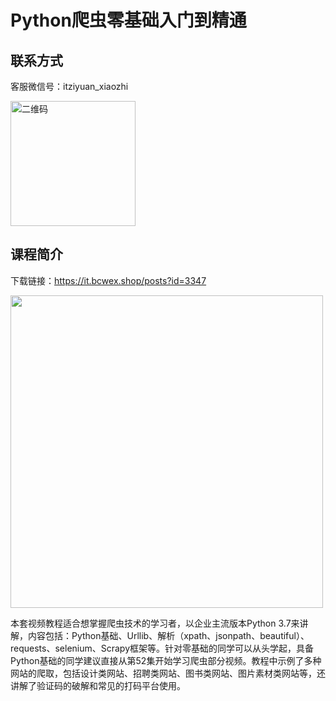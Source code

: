 # Python爬虫零基础入门到精通

## 联系方式

客服微信号：itziyuan_xiaozhi

<img src="https://ziyuanyun.oss-cn-guangzhou.aliyuncs.com/common/20240614073449/666b82192834a.jpg" width="200" height="200" alt="二维码">

## 课程简介

下载链接：https://it.bcwex.shop/posts?id=3347

<img src="https://ziyuanyun.oss-cn-guangzhou.aliyuncs.com/yun/20240515185129/664493b189e6a.jpg" width="500" alt="">

  本套视频教程适合想掌握爬虫技术的学习者，以企业主流版本Python 3.7来讲解，内容包括：Python基础、Urllib、解析（xpath、jsonpath、beautiful）、requests、selenium、Scrapy框架等。针对零基础的同学可以从头学起，具备Python基础的同学建议直接从第52集开始学习爬虫部分视频。教程中示例了多种网站的爬取，包括设计类网站、招聘类网站、图书类网站、图片素材类网站等，还讲解了验证码的破解和常见的打码平台使用。

 

 

  